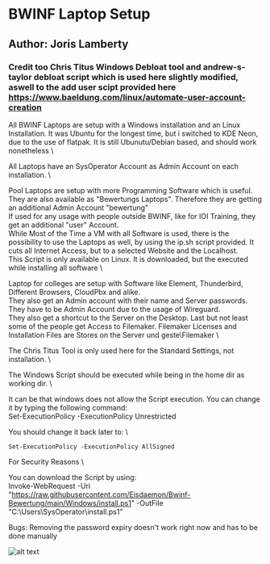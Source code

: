 # BWINF Laptop Setup

## Author: Joris Lamberty

### Credit too Chris Titus Windows Debloat tool and andrew-s-taylor debloat script which is used here slightly modified, aswell to the add user scipt provided here https://www.baeldung.com/linux/automate-user-account-creation

All BWINF Laptops are setup with a Windows installation and an Linux Installation. It was Ubuntu for the longest time, but i switched to KDE Neon, due to the use of flatpak. It is still Ubunutu/Debian based, and should work nonetheless \

All Laptops have an SysOperator Account as Admin Account on each installation. \

Pool Laptops are setup with more Programming Software which is useful. They are also available as "Bewertungs Laptops". Therefore they are getting an additional Admin Account "bewertung" \
If used for any usage with people outside BWINF, like for IOI Training, they get an additional "user" Account. \
While Most of the Time a VM with all Software is used, there is the possibility to use the Laptops as well, by using the ip.sh script provided. It cuts all Internet Access, but to a selected Website and the Localhost. \
This Script is only available on Linux. It is downloaded, but the executed while installing all software \

Laptop for colleges are setup with Software like Element, Thunderbird, Different Browsers, CloudPbx and alike. \
They also get an Admin account with their name and Server passwords. They have to be Admin Account due to the usage of Wireguard. \
They also get a shortcut to the Server on the Desktop. Last but not least some of the people get Access to Filemaker. Filemaker Licenses and Installation Files are Stores on the Server und geste\\Filemaker \

The Chris Titus Tool is only used here for the Standard Settings, not installation. \

The Windows Script should be executed while being in the home dir as working dir. \

It can be that windows does not allow the Script execution. You can change it by typing the following command: \
    Set-ExecutionPolicy -ExecutionPolicy Unrestricted

You should change it back later to: \

    Set-ExecutionPolicy -ExecutionPolicy AllSigned

For Security Reasons \

You can download the Script by using: \
    Invoke-WebRequest -Uri "https://raw.githubusercontent.com/Eisdaemon/Bwinf-Bewertung/main/Windows/install.ps1" -OutFile "C:\Users\SysOperator\install.ps1"

Bugs: Removing the password expiry doesn't work right now and has to be done manually

![alt text](https://maxleiter.com/blog/node-tooling/unix-poster.jpg)
